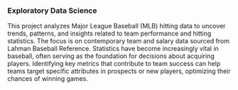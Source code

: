 ### Exploratory Data Science 

This project analyzes Major League Baseball (MLB) hitting data to uncover trends, patterns, and insights related to team performance and hitting statistics. The focus is on contemporary team and salary data sourced from Lahman Baseball Reference. Statistics have become increasingly vital in baseball, often serving as the foundation for decisions about acquiring players. Identifying key metrics that contribute to team success can help teams target specific attributes in prospects or new players, optimizing their chances of winning games.
